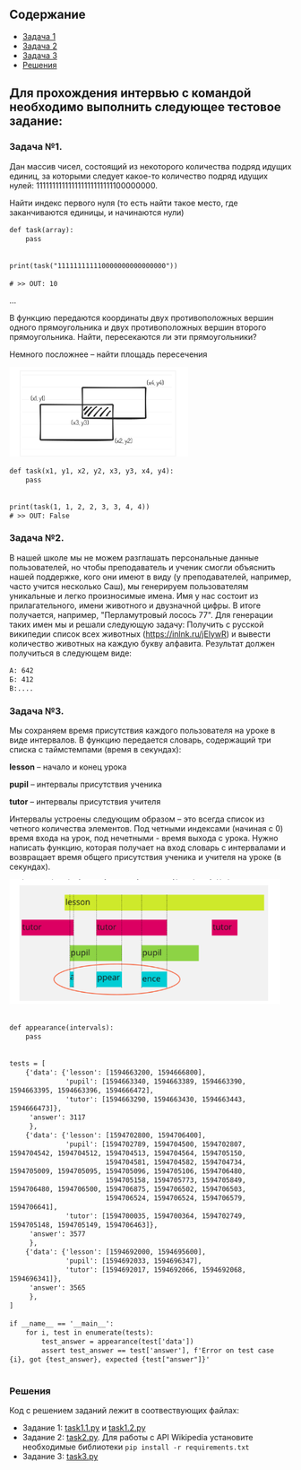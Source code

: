 ## Содержание
- [Задача 1](#задача-1)
- [Задача 2](#задача-2)
- [Задача 3](#задача-3)
- [Решения](#решения)


## Для прохождения интервью с командой необходимо выполнить следующее тестовое задание:

### Задача №1.

Дан массив чисел, состоящий из некоторого количества подряд идущих единиц, за которыми следует какое-то количество
подряд идущих нулей: 111111111111111111111111100000000.

Найти индекс первого нуля (то есть найти такое место, где заканчиваются единицы, и начинаются нули)

```python3
def task(array):
    pass


print(task("111111111110000000000000000"))

# >> OUT: 10
```

…

В функцию передаются координаты двух противоположных вершин одного прямоугольника и двух противоположных вершин второго
прямоугольника. Найти, пересекаются ли эти прямоугольники?

Немного посложнее – найти площадь пересечения

![](.README_images/ffbfe14e.png)

```python3
def task(x1, y1, x2, y2, x3, y3, x4, y4):
    pass


print(task(1, 1, 2, 2, 3, 3, 4, 4))
# >> OUT: False
```

### Задача №2.

В нашей школе мы не можем разглашать персональные данные пользователей, но чтобы преподаватель и ученик смогли объяснить
нашей поддержке, кого они имеют в виду (у преподавателей, например, часто учится несколько Саш), мы генерируем
пользователям уникальные и легко произносимые имена. Имя у нас состоит из прилагательного, имени животного и двузначной
цифры. В итоге получается, например, "Перламутровый лосось 77". Для генерации таких имен мы и решали следующую задачу:
Получить с русской википедии список всех животных (https://inlnk.ru/jElywR) и вывести количество животных на каждую
букву алфавита. Результат должен получиться в следующем виде:

```
А: 642
Б: 412
В:....
```

### Задача №3.

Мы сохраняем время присутствия каждого пользователя на уроке в виде интервалов. В функцию передается словарь, содержащий
три списка с таймстемпами (время в секундах):

**lesson** – начало и конец урока

**pupil** – интервалы присутствия ученика

**tutor** – интервалы присутствия учителя

Интервалы устроены следующим образом – это всегда список из четного количества элементов. Под четными индексами (начиная
с 0) время входа на урок, под нечетными - время выхода с урока.
Нужно написать функцию, которая получает на вход словарь с интервалами и возвращает время общего присутствия ученика и
учителя на уроке (в секундах).

![](.README_images/685327a6.png)

```python3

def appearance(intervals):
    pass


tests = [
    {'data': {'lesson': [1594663200, 1594666800],
              'pupil': [1594663340, 1594663389, 1594663390, 1594663395, 1594663396, 1594666472],
              'tutor': [1594663290, 1594663430, 1594663443, 1594666473]},
     'answer': 3117
     },
    {'data': {'lesson': [1594702800, 1594706400],
              'pupil': [1594702789, 1594704500, 1594702807, 1594704542, 1594704512, 1594704513, 1594704564, 1594705150,
                        1594704581, 1594704582, 1594704734, 1594705009, 1594705095, 1594705096, 1594705106, 1594706480,
                        1594705158, 1594705773, 1594705849, 1594706480, 1594706500, 1594706875, 1594706502, 1594706503,
                        1594706524, 1594706524, 1594706579, 1594706641],
              'tutor': [1594700035, 1594700364, 1594702749, 1594705148, 1594705149, 1594706463]},
     'answer': 3577
     },
    {'data': {'lesson': [1594692000, 1594695600],
              'pupil': [1594692033, 1594696347],
              'tutor': [1594692017, 1594692066, 1594692068, 1594696341]},
     'answer': 3565
     },
]

if __name__ == '__main__':
    for i, test in enumerate(tests):
        test_answer = appearance(test['data'])
        assert test_answer == test['answer'], f'Error on test case {i}, got {test_answer}, expected {test["answer"]}'


```


### Решения
Код с решением заданий лежит в соотвествующих файлах:
 - Задание 1: [task1.1.py](https://github.com/joerude/tetrika-test/blob/master/task1.1.py) и [task1.2.py](https://github.com/joerude/tetrika-test/blob/master/task1.2.py)
 - Задание 2: [task2.py](https://github.com/joerude/tetrika-test/blob/master/task2.py).
    Для работы с API Wikipedia установите необходимые библиотеки 
    ```pip install -r requirements.txt```
 - Задание 3: [task3.py](https://github.com/joerude/tetrika-test/blob/master/task3.py)



